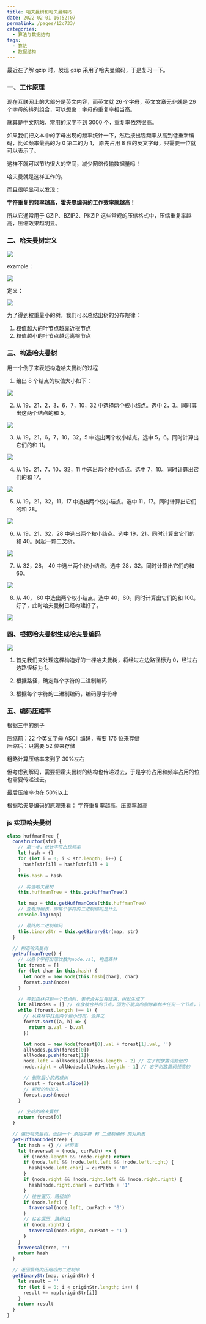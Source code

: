 ```yaml
---
title: 哈夫曼树和哈夫曼编码
date: 2022-02-01 16:52:07
permalink: /pages/12c733/
categories:
  - 算法与数据结构
tags:
  - 算法
  - 数据结构
---
```


最近在了解 gzip 时，发现 gzip 采用了哈夫曼编码，于是复习一下。

### 一、工作原理

现在互联网上的大部分是英文内容，而英文就 26 个字母，英文文章无非就是 26 个字母的排列组合，可以想象：字母的重复率相当高。

就算是中文网站，常用的汉字不到 3000 个，重复率依然很高。

如果我们把文本中的字母出现的频率统计一下，然后按出现频率从高到低重新编码，比如频率最高的为 0 第二的为 1， 原先占用 8 位的英文字母，只需要一位就可以表示了。

这样不就可以节约很大的空间，减少网络传输数据量吗！

哈夫曼就是这样工作的。

而且很明显可以发现：

**字符重复的频率越高，霍夫曼编码的工作效率就越高！**

所以它通常用于 GZIP、BZIP2、PKZIP 这些常规的压缩格式中，压缩重复率越高，压缩效果越明显。

### 二、哈夫曼树定义

![](https://gitee.com/gan_chuan_yin/blog-image/raw/master/img/20220201165430.png)

example：

![](https://gitee.com/gan_chuan_yin/blog-image/raw/master/img/20220201165559.png)

定义：

![](https://gitee.com/gan_chuan_yin/blog-image/raw/master/img/20220201165733.png)

为了得到权重最小的树，我们可以总结出树的分布规律：

1. 权值越大的叶节点越靠近根节点
2. 权值越小的叶节点越远离根节点

### 三、构造哈夫曼树

用一个例子来表述构造哈夫曼树的过程

1. 给出 8 个结点的权值大小如下：

![](https://gitee.com/gan_chuan_yin/blog-image/raw/master/img/20220201170715.png)

2. 从 19，21，2，3，6，7，10，32 中选择两个权小结点。选中 2，3。同时算出这两个结点的和 5。

![](https://gitee.com/gan_chuan_yin/blog-image/raw/master/img/20220201170742.png)

3. 从 19，21，6，7，10，32，5 中选出两个权小结点。选中 5，6。同时计算出它们的和 11。

![](https://gitee.com/gan_chuan_yin/blog-image/raw/master/img/20220201170812.png)

4. 从 19，21，7，10，32，11 中选出两个权小结点。选中 7，10。同时计算出它们的和 17。

![](https://gitee.com/gan_chuan_yin/blog-image/raw/master/img/20220201170847.png)

5. 从 19，21，32，11，17 中选出两个权小结点。选中 11，17。同时计算出它们的和 28。

![](https://gitee.com/gan_chuan_yin/blog-image/raw/master/img/20220201170919.png)

6. 从 19，21，32，28 中选出两个权小结点。选中 19，21。同时计算出它们的和 40。另起一颗二叉树。

![](https://gitee.com/gan_chuan_yin/blog-image/raw/master/img/20220201171002.png)

7. 从 32，28， 40 中选出两个权小结点。选中 28，32。同时计算出它们的和 60。

![](https://gitee.com/gan_chuan_yin/blog-image/raw/master/img/20220201171026.png)

8. 从 40， 60 中选出两个权小结点。选中 40，60。同时计算出它们的和 100。 好了，此时哈夫曼树已经构建好了。

![](https://gitee.com/gan_chuan_yin/blog-image/raw/master/img/20220201171102.png)

### 四、根据哈夫曼树生成哈夫曼编码

![](https://gitee.com/gan_chuan_yin/blog-image/raw/master/img/20220201171625.png)

1. 首先我们来处理这棵构造好的一棵哈夫曼树，将经过左边路径标为 0，经过右边路径标为 1。

2. 根据路径，确定每个字符的二进制编码

3. 根据每个字符的二进制编码，编码原字符串

### 五、编码压缩率

根据三中的例子

压缩前：22 个英文字母 ASCII 编码，需要 176 位来存储  
压缩后：只需要 52 位来存储

粗略计算压缩率来到了 30%左右

但考虑到解码，需要把霍夫曼树的结构也传递过去，于是字符占用和频率占用的位也需要传递过去。

最后压缩率也在 50%以上

根据哈夫曼编码的原理来看： 字符重复率越高，压缩率越高

### js 实现哈夫曼树

```js
class huffmanTree {
  constructor(str) {
    // 第一步，统计字符出现频率
    let hash = {}
    for (let i = 0; i < str.length; i++) {
      hash[str[i]] = hash[str[i]] + 1
    }
    this.hash = hash

    // 构造哈夫曼树
    this.huffmanTree = this.getHuffmanTree()

    let map = this.getHuffmanCode(this.huffmanTree)
    // 查看对照表，即每个字符的二进制编码是什么
    console.log(map)

    // 最终的二进制编码
    this.binaryStr = this.getBinaryStr(map, str)
  }

  // 构造哈夫曼树
  getHuffmanTree() {
    // 以各个字符出现次数为node.val, 构造森林
    let forest = []
    for (let char in this.hash) {
      let node = new Node(this.hash[char], char)
      forest.push(node)
    }

    // 等到森林只剩一个节点时，表示合并过程结束，树就生成了
    let allNodes = [] // 存放被合并的节点，因为不能真的删除森林中任何一个节点，否则.left .right就找不到节点了
    while (forest.length !== 1) {
      // 从森林中找到两个最小的树，合并之
      forest.sort((a, b) => {
        return a.val - b.val
      })

      let node = new Node(forest[0].val + forest[1].val, '')
      allNodes.push(forest[0])
      allNodes.push(forest[1])
      node.left = allNodes[allNodes.length - 2] // 左子树放置词频低的
      node.right = allNodes[allNodes.length - 1] // 右子树放置词频高的

      // 删除最小的两棵树
      forest = forest.slice(2)
      // 新增的树加入
      forest.push(node)
    }

    // 生成的哈夫曼树
    return forest[0]
  }

  // 遍历哈夫曼树，返回一个 原始字符 和 二进制编码 的对照表
  getHuffmanCode(tree) {
    let hash = {} // 对照表
    let traversal = (node, curPath) => {
      if (!node.length && !node.right) return
      if (node.left && !node.left.left && !node.left.right) {
        hash[node.left.char] = curPath + '0'
      }
      if (node.right && !node.right.left && !node.right.right) {
        hash[node.right.char] = curPath + '1'
      }
      // 往左遍历，路径加0
      if (node.left) {
        traversal(node.left, curPath + '0')
      }
      // 往右遍历，路径加1
      if (node.right) {
        traversal(node.right, curPath + '1')
      }
    }
    traversal(tree, '')
    return hash
  }

  // 返回最终的压缩后的二进制串
  getBinaryStr(map, originStr) {
    let result = ''
    for (let i = 0; i < originStr.length; i++) {
      result += map[originStr[i]]
    }
    return result
  }
}
```

